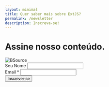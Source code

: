 ```yaml
---
layout: minimal
title: Quer saber mais sobre ExtJS? 
permalink: /newsletter
description: Inscreva-se!
---
```


<div class="row">
  <div class="col-12 text-center">
    <h1>Assine nosso conteúdo.</h1>
</div>
<img src="https://res.cloudinary.com/dmmimj8jp/image/upload/v1565359979/BS_lc99je.png" alt="BSource" title="Software sob medida" class="responsive1">
<form action="https://bsource.us19.list-manage.com/subscribe/post?u=4d7d6690bbf57af15d4563d58&amp;id=fa3667bf0a" method="post" id="mc-embedded-subscribe-form" class="validate" target="_blank" novalidate>
<div class="mc-field-group">
	<label for="mce-FNAME">Seu Nome</label>
	<input type="text" value="" name="FNAME" class="" id="mce-FNAME">
</div>
  <div class="mc-field-group">
    <label for="mce-EMAIL">Email 
      <span class="asterisk">*
      </span>
    </label>
	<input type="email" value="" name="EMAIL" class="required email" id="mce-EMAIL">
  </div>
  <button type="submit" class="btn btn-primary btn-block mb-2">Inscrever-se</button>
</form>
</div>
<script type='text/javascript' src='//s3.amazonaws.com/downloads.mailchimp.com/js/mc-validate.js'></script><script type='text/javascript'>(function($) {window.fnames = new Array(); window.ftypes = new Array();fnames[0]='EMAIL';ftypes[0]='email';fnames[1]='FNAME';ftypes[1]='text';fnames[2]='LNAME';ftypes[2]='text';fnames[3]='ADDRESS';ftypes[3]='address';fnames[4]='PHONE';ftypes[4]='phone';fnames[5]='BIRTHDAY';ftypes[5]='birthday';}(jQuery));var $mcj = jQuery.noConflict(true);</script>
<!--End mc_embed_signup-->



